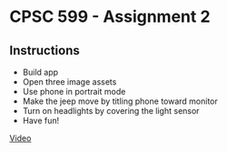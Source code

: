 # CPSC 599 - Assignment 2

## Instructions
- Build app
- Open three image assets
- Use phone in portrait mode
- Make the jeep move by titling phone toward monitor
- Turn on headlights by covering the light sensor
- Have fun!

[Video](https://www.youtube.com/watch?v=ydF6XARGv7A)
